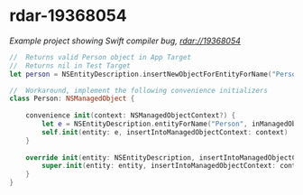 # rdar-19368054

*Example project showing Swift compiler bug, [rdar://19368054](http://openradar.appspot.com/19368054)*

````swift
//  Returns valid Person object in App Target
//  Returns nil in Test Target
let person = NSEntityDescription.insertNewObjectForEntityForName("Person", inManagedObjectContext: context) as? Person

//	Workaround, implement the following convenience initializers
class Person: NSManagedObject {
    
    convenience init(context: NSManagedObjectContext?) {
        let e = NSEntityDescription.entityForName("Person", inManagedObjectContext: context!)!
        self.init(entity: e, insertIntoManagedObjectContext: context)
    }
    
    override init(entity: NSEntityDescription, insertIntoManagedObjectContext context: NSManagedObjectContext?) {
        super.init(entity: entity, insertIntoManagedObjectContext: context)
    }
}
````
